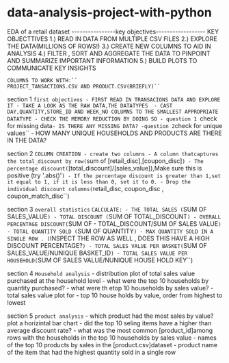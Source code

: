 # data-analysis-project-with-python
EDA of a retail dataset
----------------key objectives------------------
KEY OBJECTTIVES
    1.) READ IN DATA FROM MULTIPLE CSV FILES
    2.) EXPLORE THE DATA(MILLIONS OF ROWS!)
    3.) CREATE NEW COLUMNS TO AID IN ANALYSIS
    4.) FILTER , SORT AND AGGREGATE THE DATA TO PINPOINT AND SUMMARIZE IMPORTANT INFORMATION
    5.) BUILD PLOTS TO COMMUNICATE KEY INSIGHTS

    COLUMNS TO WORK WITH:``
    PROJECT_TANSACTIONS.CSV AND PRODUCT.CSV(BRIEFLY)``

section 1 ``first objectives
	- FIRST READ IN TRANSACIONS DATA AND EXPLORE IT
	- TAKE A LOOK AS THE RAW DATA,THE DATATYPES 
	- CAST DAY,QUANTITY,STORE_ID AND WEEK_NO COLUMNS TO THE SMALLEST APPROPRIATE DATATYPE
	- CHECK THE MEMORY REDUCTION BY DOING SO
	- question 1 ``check for missing data``
		- IS THERE ANY MISSING DATA?
	-question 2 ``check for unique values``
		- HOW MANY UNIQUE HOUSEHOLDS AND PRODUCTS ARE THERE IN THE DATA?

section 2 ``COLUMN CREATION
	- create two columns
	- A column thatcaptures the total_discount by row(``sum of [retail_disc],[coupon_disc]``)
	- The percentage discount(``[total_discount]/[sales_value]),Make sure this is positive (try '.abs()'``)
	- If the percentage discount is greater than 1,set it equal to 1, if it is less than 0, set it to 0.
	- Drop the individual discount columns(``retail_disc, coupon_disc , coupon_match_disc``)

section 3 ``overall statistics``
	``CALCULATE:
	    - THE TOTAL SALES (``SUM OF SALES_VALUE``)
	    - TOTAL DISCOUNT (``SUM OF TOTAL_DISCOUNT``)
	    - OVERALL PERCENTAGE DISCOUNT(``SUM OF 
	    - TOTAL_DISCOUNT/SUM OF SALES VALUE``)
	    - TOTAL QUANTITY SOLD (``SUM OF QUANTITY``)
	    - MAX QUANTITY SOLD IN A SINGLE ROW . (``INSPECT THE ROW AS WELL , DOES THIS HAVE A HIGH DISCOUNT PERCENTAGE?``)
	    - TOTAL SALES VALUE PER BASKET(``SUM OF SALES_VALUE/NUNIQUE BASKET_ID``)
	    - TOTAL SALES VALUE PER HOUSEHOLD(``SUM OF SALES VALUE/NUNIQUE HOUSE HOLD KEY``)
    
section  4 ``Household analysis``
	- distribution plot of total sales value purchased at the household level
	- what were the top 10 households by quantity purchased?
	- what were th etop 10 households by sales value?
	- total sales value plot for
	- top 10 house holds by value, order from highest to lowest

section 5 ``product analysis``
	- which product had the most sales by value? plot a horizintal bar chart
	- did the top 10 seling items have a higher than average discount rate?
	- what was the most common [product_id]among rows with the households in the top 10 households by sales value
	- names of the top 10 products by sales in the [product.csv]dataset
	- product name of  the item that had the highest quantity sold in a single row


